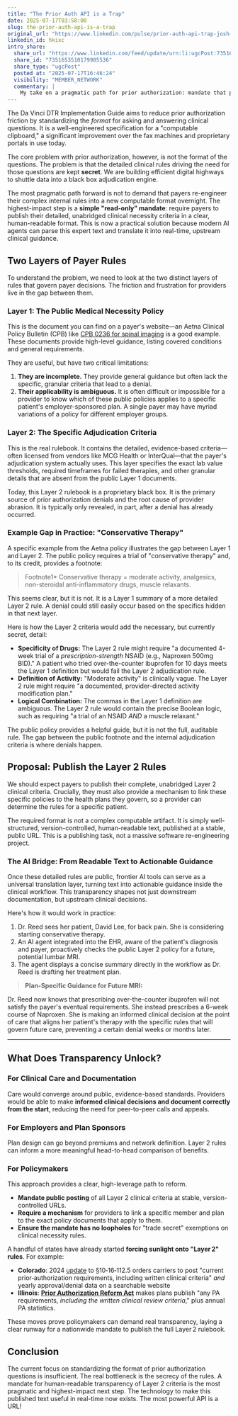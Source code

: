 ```yaml
---
title: "The Prior Auth API is a Trap"
date: 2025-07-17T03:58:00
slug: the-prior-auth-api-is-a-trap
original_url: "https://www.linkedin.com/pulse/prior-auth-api-trap-josh-mandel-md-hkixc"
linkedin_id: hkixc
intro_share:
  share_url: "https://www.linkedin.com/feed/update/urn:li:ugcPost:7351653510179905536"
  share_id: "7351653510179905536"
  share_type: "ugcPost"
  posted_at: "2025-07-17T16:46:24"
  visibility: "MEMBER_NETWORK"
  commentary: |
    My take on a pragmatic path for prior authorization: mandate that payers publish their detailed, human-readable clinical rules and let modern AI make them actionable in the workflow.
---
```


The Da Vinci DTR Implementation Guide aims to reduce prior authorization friction by standardizing the *format* for asking and answering clinical questions. It is a well-engineered specification for a "computable clipboard," a significant improvement over the fax machines and proprietary portals in use today.

The core problem with prior authorization, however, is not the format of the questions. The problem is that the detailed clinical rules driving the need for those questions are kept **secret**. We are building efficient digital highways to shuttle data into a black box adjudication engine.

The most pragmatic path forward is not to demand that payers re-engineer their complex internal rules into a new computable format overnight. The highest-impact step is a **simple "read-only" mandate**: require payers to publish their detailed, unabridged clinical necessity criteria in a clear, human-readable format. This is now a practical solution because modern AI agents can parse this expert text and translate it into real-time, upstream clinical guidance.

Two Layers of Payer Rules
-------------------------

To understand the problem, we need to look at the two distinct layers of rules that govern payer decisions. The friction and frustration for providers live in the gap between them.

### Layer 1: The Public Medical Necessity Policy

This is the document you can find on a payer's website—an Aetna Clinical Policy Bulletin (CPB) like [CPB 0236 for spinal imaging](https://www.aetna.com/cpb/medical/data/200_299/0236.html) is a good example. These documents provide high-level guidance, listing covered conditions and general requirements.

They are useful, but have two critical limitations:

1. **They are incomplete.** They provide general guidance but often lack the specific, granular criteria that lead to a denial.
2. **Their applicability is ambiguous.** It is often difficult or impossible for a provider to know which of these public policies applies to a specific patient's employer-sponsored plan. A single payer may have myriad variations of a policy for different employer groups.

### Layer 2: The Specific Adjudication Criteria

This is the real rulebook. It contains the detailed, evidence-based criteria—often licensed from vendors like MCG Health or InterQual—that the payer's adjudication system actually uses. This layer specifies the exact lab value thresholds, required timeframes for failed therapies, and other granular details that are absent from the public Layer 1 documents.

Today, this Layer 2 rulebook is a proprietary black box. It is the primary source of prior authorization denials and the root cause of provider abrasion. It is typically only revealed, in part, after a denial has already occurred.

### Example Gap in Practice: "Conservative Therapy"

A specific example from the Aetna policy illustrates the gap between Layer 1 and Layer 2. The public policy requires a trial of "conservative therapy" and, to its credit, provides a footnote:

> Footnote1\* Conservative therapy = moderate activity, analgesics, non-steroidal anti-inflammatory drugs, muscle relaxants.

This seems clear, but it is not. It is a Layer 1 summary of a more detailed Layer 2 rule. A denial could still easily occur based on the specifics hidden in that next layer.

Here is how the Layer 2 criteria would add the necessary, but currently secret, detail:

* **Specificity of Drugs:** The Layer 2 rule might require "a documented 4-week trial of a *prescription-strength* NSAID (e.g., Naproxen 500mg BID)." A patient who tried over-the-counter ibuprofen for 10 days meets the Layer 1 definition but would fail the Layer 2 adjudication rule.
* **Definition of Activity:** "Moderate activity" is clinically vague. The Layer 2 rule might require "a documented, provider-directed activity modification plan."
* **Logical Combination:** The commas in the Layer 1 definition are ambiguous. The Layer 2 rule would contain the precise Boolean logic, such as requiring "a trial of an NSAID *AND* a muscle relaxant."

The public policy provides a helpful guide, but it is not the full, auditable rule. The gap between the public footnote and the internal adjudication criteria is where denials happen.

Proposal: Publish the Layer 2 Rules
-----------------------------------

We should expect payers to publish their complete, unabridged Layer 2 clinical criteria. Crucially, they must also provide a mechanism to link these specific policies to the health plans they govern, so a provider can determine the rules for a specific patient.

The required format is not a complex computable artifact. It is simply well-structured, version-controlled, human-readable text, published at a stable, public URL. This is a publishing task, not a massive software re-engineering project.

### The AI Bridge: From Readable Text to Actionable Guidance

Once these detailed rules are public, frontier AI tools can serve as a universal translation layer, turning text into actionable guidance inside the clinical workflow. This transparency shapes not just downstream documentation, but upstream clinical decisions.

Here's how it would work in practice:

1. Dr. Reed sees her patient, David Lee, for back pain. She is considering starting conservative therapy.
2. An AI agent integrated into the EHR, aware of the patient's diagnosis and payer, proactively checks the public Layer 2 policy for a future, potential lumbar MRI.
3. The agent displays a concise summary directly in the workflow as Dr. Reed is drafting her treatment plan.

> **Plan-Specific Guidance for Future MRI:**

Dr. Reed now knows that prescribing over-the-counter ibuprofen will not satisfy the payer's eventual requirements. She instead prescribes a 6-week course of Naproxen. She is making an informed clinical decision at the point of care that aligns her patient's therapy with the specific rules that will govern future care, preventing a certain denial weeks or months later.

---

What Does Transparency Unlock?
------------------------------

### For Clinical Care and Documentation

Care would converge around public, evidence-based standards. Providers would be able to make **informed clinical decisions and document correctly from the start**, reducing the need for peer-to-peer calls and appeals.

### For Employers and Plan Sponsors

Plan design can go beyond premiums and network definition. Layer 2 rules can inform a more meaningful head-to-head comparison of benefits.

### For Policymakers

This approach provides a clear, high-leverage path to reform.

* **Mandate public posting** of all Layer 2 clinical criteria at stable, version-controlled URLs.
* **Require a mechanism** for providers to link a specific member and plan to the exact policy documents that apply to them.
* **Ensure the mandate has no loopholes** for "trade secret" exemptions on clinical necessity rules.

A handful of states have already started **forcing sunlight onto "Layer 2" rules**. For example:

* **Colorado**: 2024 [update](https://colorado.public.law/statutes/crs_10-16-112.5) to §10‑16‑112.5 orders carriers to post "current prior‑authorization requirements, including written clinical criteria" *and* yearly approval/denial data on a searchable website
* **Illinois**: [**Prior Authorization Reform Act**](https://www.ilga.gov/legislation/ilcs/ilcs3.asp?ActID=4201&ChapterID=22) makes plans publish "any PA requirements, *including the written clinical review criteria*," plus annual PA statistics.

These moves prove policymakers can demand real transparency, laying a clear runway for a nationwide mandate to publish the full Layer 2 rulebook.

Conclusion
----------

The current focus on standardizing the format of prior authorization questions is insufficient. The real bottleneck is the secrecy of the rules. A mandate for human-readable transparency of Layer 2 criteria is the most pragmatic and highest-impact next step. The technology to make this published text useful in real-time now exists. The most powerful API is a URL!